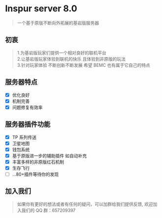 # Inspur server 8.0

> 一个基于原版不断向外拓展的基岩版服务器

## 初衷

> 1.为基岩版玩家们提供一个相对良好的联机平台<br>2.让基岩版玩家体验到联机的快乐 且体验到非原版的玩法<br>3.针对玩家体验 不断创新不断发展 希望 BEMC 也有属于它自己的特点

## 服务器特点

- [x] 优化良好
- [x] 机制完善
- [x] 问题修复有效率

## 服务器插件功能

- [x] TP 系列传送
- [x] 卫星地图
- [x] 钱包系统
- [x] 基于原版进一步的辅助插件 如自动补充
- [x] 丰富多样的非原版红石机制
- [x] 生存飞行
- [ ] …80+插件等待你的发现

## 加入我们

> 如果你有更好的想法或者有任何的疑问，可以加群给我们提供反馈, 欢迎加入我们的 QQ 群：657209397
